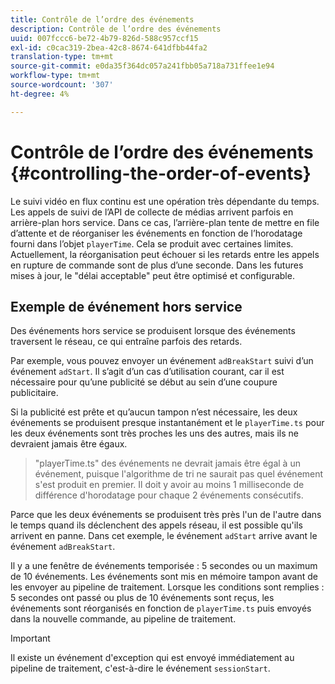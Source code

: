 ```yaml
---
title: Contrôle de l’ordre des événements
description: Contrôle de l’ordre des événements
uuid: 007fccc6-be72-4b79-826d-588c957ccf15
exl-id: c0cac319-2bea-42c8-8674-641dfbb44fa2
translation-type: tm+mt
source-git-commit: e0da35f364dc057a241fbb05a718a731ffee1e94
workflow-type: tm+mt
source-wordcount: '307'
ht-degree: 4%

---
```


# Contrôle de l’ordre des événements {#controlling-the-order-of-events}

Le suivi vidéo en flux continu est une opération très dépendante du temps. Les appels de suivi de l’API de collecte de médias arrivent parfois en arrière-plan hors service. Dans ce cas, l’arrière-plan tente de mettre en file d’attente et de réorganiser les événements en fonction de l’horodatage fourni dans l’objet `playerTime`.  Cela se produit avec certaines limites. Actuellement, la réorganisation peut échouer si les retards entre les appels en rupture de commande sont de plus d’une seconde. Dans les futures mises à jour, le &quot;délai acceptable&quot; peut être optimisé et configurable.

## Exemple de événement hors service
Des événements hors service se produisent lorsque des événements traversent le réseau, ce qui entraîne parfois des retards.

Par exemple, vous pouvez envoyer un événement `adBreakStart` suivi d’un événement `adStart`. Il s’agit d’un cas d’utilisation courant, car il est nécessaire pour qu’une publicité se début au sein d’une coupure publicitaire.

Si la publicité est prête et qu’aucun tampon n’est nécessaire, les deux événements se produisent presque instantanément et le `playerTime.ts` pour les deux événements sont très proches les uns des autres, mais ils ne devraient jamais être égaux.

> &quot;playerTime.ts&quot; des événements ne devrait jamais être égal à un événement, puisque l&#39;algorithme de tri ne saurait pas quel événement s&#39;est produit en premier. Il doit y avoir au moins 1 milliseconde de différence d&#39;horodatage pour chaque 2 événements consécutifs.

Parce que les deux événements se produisent très près l&#39;un de l&#39;autre dans le temps quand ils déclenchent des appels réseau, il est possible qu&#39;ils arrivent en panne. Dans cet exemple, le événement `adStart` arrive avant le événement `adBreakStart`.


Il y a une fenêtre de événements temporisée : 5 secondes ou un maximum de 10 événements. Les événements sont mis en mémoire tampon avant de les envoyer au pipeline de traitement. Lorsque les conditions sont remplies : 5 secondes ont passé ou plus de 10 événements sont reçus, les événements sont réorganisés en fonction de `playerTime.ts` puis envoyés dans la nouvelle commande, au pipeline de traitement.

>[!IMPORTANT]
>
>Il existe un événement d&#39;exception qui est envoyé immédiatement au pipeline de traitement, c&#39;est-à-dire le événement `sessionStart`.
